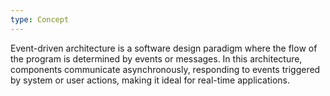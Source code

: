 ```yaml
---
type: Concept
---
```


Event-driven architecture is a software design paradigm where the flow of the program is determined by events or messages. In this architecture, components communicate asynchronously, responding to events triggered by system or user actions, making it ideal for real-time applications.